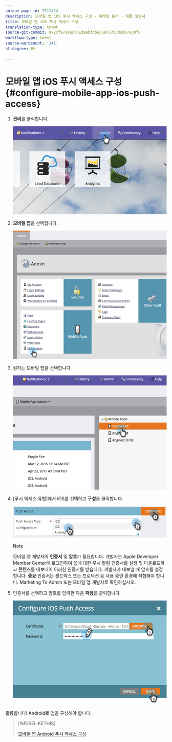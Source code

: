 ```yaml
---
unique-page-id: 7512434
description: 모바일 앱 iOS 푸시 액세스 구성 - 마케팅 문서 - 제품 설명서
title: 모바일 앱 iOS 푸시 액세스 구성
translation-type: tm+mt
source-git-commit: 972cf9769ac751d9abfd5665975703dcd07930f0
workflow-type: tm+mt
source-wordcount: '141'
ht-degree: 0%

---
```



# 모바일 앱 iOS 푸시 액세스 구성 {#configure-mobile-app-ios-push-access}

1. **관리**&#x200B;를 클릭합니다.

   ![](assets/image2015-4-22-16-3a12-3a32.png)

1. **모바일 앱**&#x200B;을 선택합니다.

   ![](assets/image2015-4-22-16-3a14-3a29.png)

1. 원하는 모바일 앱을 선택합니다.

   ![](assets/image2015-4-22-16-3a33-3a19.png)

1. [푸시 액세스 유형]에서 iOS를 선택하고 **구성**&#x200B;을 클릭합니다.

   ![](assets/image2016-6-10-11-3a37-3a9.png)

   >[!NOTE]
   >
   >모바일 앱 개발자의 **인증서** 및 **암호**&#x200B;가 필요합니다. 개발자는 Apple Developer Member Center에 로그인하여 앱에 대한 푸시 알림 인증서를 설정 및 다운로드하고 콘텐츠를 내보내어 이러한 인증서를 받습니다. 개발자가 내보낼 때 암호를 설정합니다. **중요**:인증서는 샌드박스 또는 프로덕션 등 사용 중인 환경에 적합해야 합니다. Marketing To Admin 또는 모바일 앱 개발자로 확인하십시오.

1. 인증서를 선택하고 암호를 입력한 다음 **저장**&#x200B;을 클릭합니다.

   ![](assets/image2015-4-22-17-3a19-3a18.png)

훌륭합니다! Android로 앱을 구성해야 합니다.

>[!MORELIKETHIS]
>
>[모바일 앱 Android 푸시 액세스 구성](/help/marketo/product-docs/mobile-marketing/admin/configure-mobile-app-android-push-access.md)
